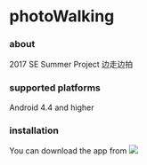# photoWalking

### about
2017 SE Summer Project
边走边拍

### supported platforms

Android 4.4 and higher

### installation

You can download the app from
[![](https://img.shields.io/badge/release-v1.0-brightgreen.svg)](https://github.com/lionelee/photoWalking/releases)
